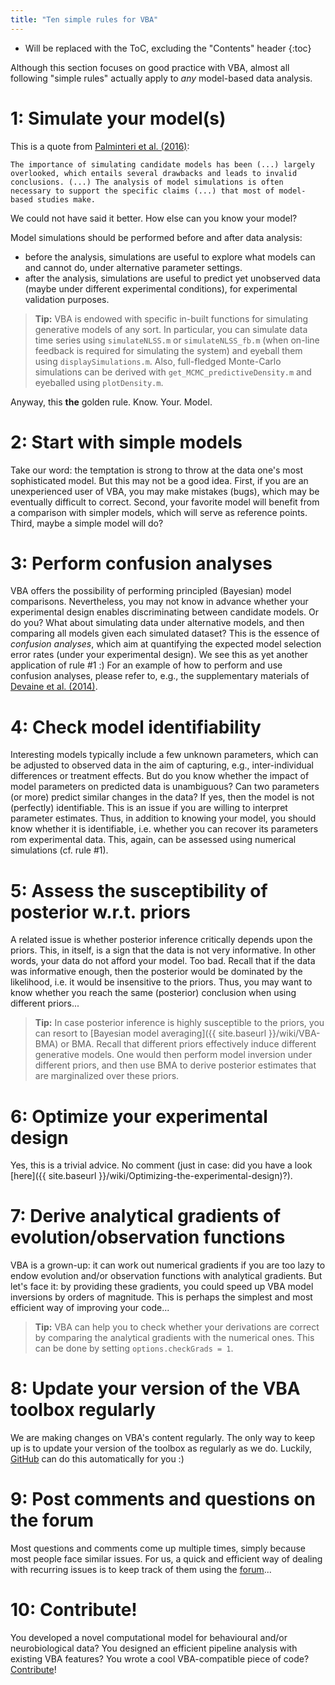 ```yaml
---
title: "Ten simple rules for VBA"
---
```

* Will be replaced with the ToC, excluding the "Contents" header
{:toc}

Although this section focuses on good practice with VBA, almost all following "simple rules" actually apply to *any* model-based data analysis. 

# 1: Simulate your model(s)

This is a quote from [Palminteri et al. (2016)](http://www.biorxiv.org/content/early/2016/10/07/079798):

```
The importance of simulating candidate models has been (...) largely overlooked, which entails several drawbacks and leads to invalid conclusions. (...) The analysis of model simulations is often necessary to support the specific claims (...) that most of model-based studies make.
```

We could not have said it better. How else can you know your model?

Model simulations should be performed before and after data analysis:

- before the analysis, simulations are useful to explore what models can and cannot do, under alternative parameter settings.
- after the analysis, simulations are useful to predict yet unobserved data (maybe under different experimental conditions), for experimental validation purposes.

> **Tip:** VBA is endowed with specific in-built functions for simulating generative models of any sort. In particular, you can simulate data time series using `simulateNLSS.m` or `simulateNLSS_fb.m` (when on-line feedback is required for simulating the system) and eyeball them using `displaySimulations.m`. Also, full-fledged Monte-Carlo simulations can be derived with `get_MCMC_predictiveDensity.m` and eyeballed using `plotDensity.m`.

Anyway, this **the** golden rule. Know. Your. Model.


# 2: Start with simple models

Take our word: the temptation is strong to throw at the data one's most sophisticated model. But this may not be a good idea. First, if you are an unexperienced user of VBA, you may make mistakes (bugs), which may be eventually difficult to correct. Second, your favorite model will benefit from a comparison with simpler models, which will serve as reference points. Third, maybe a simple model will do?


# 3: Perform confusion analyses

VBA offers the possibility of performing principled (Bayesian) model comparisons. Nevertheless, you may not know in advance whether your experimental design enables discriminating between candidate models. Or do you? What about simulating data under alternative models, and then comparing all models given each simulated dataset? This is the essence of *confusion analyses*, which aim at quantifying the expected model selection error rates (under your experimental design). We see this as yet another application of rule #1 :) For an example of how to perform and use confusion analyses, please refer to, e.g., the supplementary materials of [Devaine et al. (2014)](http://journals.plos.org/ploscompbiol/article?id=10.1371/journal.pcbi.1003992).



# 4: Check model identifiability

Interesting models typically include a few unknown parameters, which can be adjusted to observed data in the aim of capturing, e.g., inter-individual differences or treatment effects. But do you know whether the impact of model parameters on predicted data is unambiguous? Can two parameters (or more) predict similar changes in the data? If yes, then the model is not (perfectly) identifiable. This is an issue if you are willing to interpret parameter estimates. Thus, in addition to knowing your model, you should know whether it is identifiable, i.e. whether you can recover its parameters rom experimental data. This, again, can be assessed using numerical simulations (cf. rule #1).



# 5: Assess the susceptibility of posterior w.r.t. priors

A related issue is whether posterior inference critically depends upon the priors. This, in itself, is a sign that the data is not very informative. In other words, your data do not afford your model. Too bad. Recall that if the data was informative enough, then the posterior would be dominated by the likelihood, i.e. it would be insensitive to the priors. Thus, you may want to know whether you reach the same (posterior) conclusion when using different priors...

> **Tip:** In case posterior inference is highly susceptible to the priors, you can resort to [Bayesian model averaging]({{ site.baseurl }}/wiki/VBA-BMA) or BMA. Recall that different priors effectively induce different generative models. One would then perform model inversion under different priors, and then use BMA to derive posterior estimates that are marginalized over these priors. 



# 6: Optimize your experimental design

Yes, this is a trivial advice. No comment (just in case: did you have a look [here]({{ site.baseurl }}/wiki/Optimizing-the-experimental-design)?).


# 7: Derive analytical gradients of evolution/observation functions

VBA is a grown-up: it can work out numerical gradients if you are too lazy to endow evolution and/or observation functions with analytical gradients. But let's face it: by providing these gradients, you could speed up VBA model inversions by orders of magnitude. This is perhaps the simplest and most efficient way of improving your code...

> **Tip:** VBA can help you to check whether your derivations are correct by comparing the analytical gradients with the numerical ones. This can be done by setting `options.checkGrads = 1`.



# 8: Update your version of the VBA toolbox regularly

We are making changes on VBA's content regularly. The only way to keep up is to update your version of the toolbox as regularly as we do. Luckily, [GitHub](https://github.com/MBB-team/VBA-toolbox) can do this automatically for you :)



# 9: Post comments and questions on the forum

Most questions and comments come up multiple times, simply because most people face similar issues. For us, a quick and efficient way of dealing with recurring issues is to keep track of them using the [forum](http://mbb-team.github.io/VBA-toolbox/forum/)...


# 10: Contribute!

You developed a novel computational model for behavioural and/or neurobiological data? You designed an efficient pipeline analysis with existing VBA features? You wrote a cool VBA-compatible piece of code? [Contribute](http://mbb-team.github.io/VBA-toolbox/about/)!
